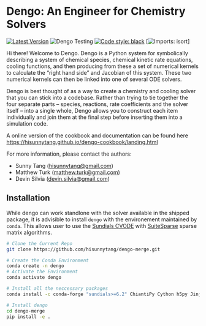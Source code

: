 # Dengo: An Engineer for Chemistry Solvers

[![Latest Version](https://img.shields.io/pypi/v/dengo-chemistry?logo=dengo-chemistry)](https://pypi.org/project/dengo-chemistry/)
![Dengo Testing](https://github.com/hisunnytang/dengo-merge/actions/workflows/python-package.yml/badge.svg)
[![Code style: black](https://img.shields.io/badge/code%20style-black-000000.svg)](https://github.com/psf/black)
[![Imports: isort](https://img.shields.io/badge/%20imports-isort-%231674b1?style=flat&labelColor=ef8336)]

Hi there! Welcome to Dengo. Dengo is a Python system for symbolically describing a system of chemical species, chemical kinetic rate equations, cooling functions, and then producing from these a set of numerical kernels to calculate the “right hand side” and Jacobian of this system. These two numerical kernels can then be linked into one of several ODE solvers.

Dengo is best thought of as a way to create a chemistry and cooling solver that you can stick into a codebase. Rather than trying to tie together the four separate parts – species, reactions, rate coefficients and the solver itself – into a single whole, Dengo allows you to construct each item individually and join them at the final step before inserting them into a simulation code.

A online version of the cookbook and documentation can be found here
https://hisunnytang.github.io/dengo-cookbook/landing.html

For more information, please contact the authors:
- Sunny Tang   (hisunnytang@gmail.com)
- Matthew Turk (matthew.turk@gmail.com)
- Devin Silvia (devin.silvia@gmail.com)


## Installation
While dengo can work standlone with the solver available in the shipped package, it is advisible to install `dengo` with the environement maintained by `conda`. This allows user to use the [Sundials CVODE](https://computing.llnl.gov/projects/sundials) with [SuiteSparse](https://github.com/DrTimothyAldenDavis/SuiteSparse) sparse matrix algorithms.

```bash
# Clone the Current Repo
git clone https://github.com/hisunnytang/dengo-merge.git

# Create the Conda Environment
conda create -n dengo
# Activate the Environment
conda activate dengo

# Install all the neccessary packages
conda install -c conda-forge "sundials>=6.2" ChiantiPy Cython h5py Jinja2 numpy setuptools sympy matplotlib pytest unyt pip

# Install dengo
cd dengo-merge
pip install -e .
```
